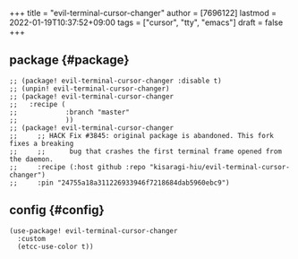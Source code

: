 +++
title = "evil-terminal-cursor-changer"
author = [7696122]
lastmod = 2022-01-19T10:37:52+09:00
tags = ["cursor", "tty", "emacs"]
draft = false
+++

## package {#package}

```elisp
;; (package! evil-terminal-cursor-changer :disable t)
;; (unpin! evil-terminal-cursor-changer)
;; (package! evil-terminal-cursor-changer
;;   :recipe (
;;            :branch "master"
;;            ))
;; (package! evil-terminal-cursor-changer
;;     ;; HACK Fix #3845: original package is abandoned. This fork fixes a breaking
;;     ;;      bug that crashes the first terminal frame opened from the daemon.
;;     :recipe (:host github :repo "kisaragi-hiu/evil-terminal-cursor-changer")
;;     :pin "24755a18a311226933946f7218684dab5960ebc9")
```


## config {#config}

```elisp
(use-package! evil-terminal-cursor-changer
  :custom
  (etcc-use-color t))
```
